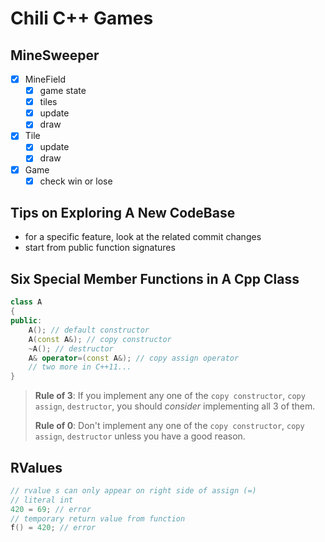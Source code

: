 # Chili C++ Games

## MineSweeper

- [x] MineField
  - [x] game state
  - [x] tiles
  - [x] update
  - [x] draw
- [x] Tile
  - [x] update
  - [x] draw
- [x] Game
  - [x] check win or lose

## Tips on Exploring A New CodeBase

- for a specific feature, look at the related commit changes
- start from public function signatures

## Six Special Member Functions in A Cpp Class


````cpp
class A
{
public:
    A(); // default constructor
    A(const A&); // copy constructor
    ~A(); // destructor
    A& operator=(const A&); // copy assign operator
    // two more in C++11...
}
````

> **Rule of 3**:
> If you implement any one of the `copy constructor`, `copy assign`, `destructor`, you should _consider_ implementing all 3 of them.
>
> **Rule of 0**:
> Don't implement any one of the `copy constructor`, `copy assign`, `destructor` unless you have a good reason.

## RValues

```cpp
// rvalue s can only appear on right side of assign (=)
// literal int
420 = 69; // error
// temporary return value from function
f() = 420; // error
```
